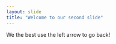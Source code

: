 ```yaml
---
layout: slide 
title: "Welcome to our second slide"
---
```

We the best 
use the left arrow to go back!
